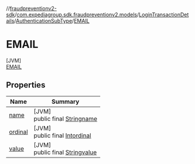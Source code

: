 //[fraudpreventionv2-sdk](../../../../../index.md)/[com.expediagroup.sdk.fraudpreventionv2.models](../../../index.md)/[LoginTransactionDetails](../../index.md)/[AuthenticationSubType](../index.md)/[EMAIL](index.md)

# EMAIL

[JVM]\
[EMAIL](index.md)

## Properties

| Name | Summary |
|---|---|
| [name](../../../-verification-type/_3_-d-s/index.md#-372974862%2FProperties%2F-173342751) | [JVM]<br>public final [String](https://kotlinlang.org/api/latest/jvm/stdlib/kotlin/-string/index.html)[name](../../../-verification-type/_3_-d-s/index.md#-372974862%2FProperties%2F-173342751) |
| [ordinal](../../../-verification-type/_3_-d-s/index.md#-739389684%2FProperties%2F-173342751) | [JVM]<br>public final [Int](https://kotlinlang.org/api/latest/jvm/stdlib/kotlin/-int/index.html)[ordinal](../../../-verification-type/_3_-d-s/index.md#-739389684%2FProperties%2F-173342751) |
| [value](../-a-p-p-l-e/index.md#-2080597993%2FProperties%2F-173342751) | [JVM]<br>public final [String](https://kotlinlang.org/api/latest/jvm/stdlib/kotlin/-string/index.html)[value](../-a-p-p-l-e/index.md#-2080597993%2FProperties%2F-173342751) |
